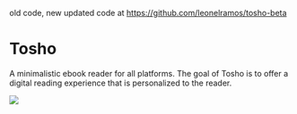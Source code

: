 old code, new updated code at https://github.com/leonelramos/tosho-beta


# Tosho

A minimalistic ebook reader for all platforms. The goal of Tosho is to offer a digital reading experience that is personalized to the reader.

![](tosho.gif)
